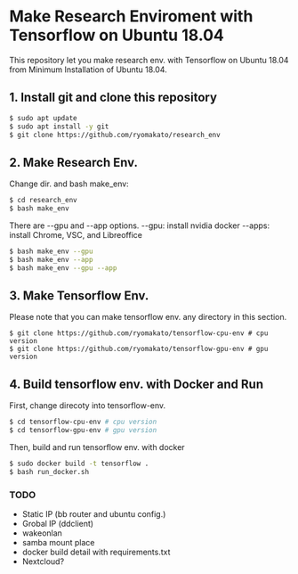 # Make Research Enviroment with Tensorflow on Ubuntu 18.04
This repository let you make research env. with Tensorflow on Ubuntu 18.04 from Minimum Installation of Ubuntu 18.04.

## 1. Install git and clone this repository
```bash
$ sudo apt update
$ sudo apt install -y git
$ git clone https://github.com/ryomakato/research_env
```
## 2. Make Research Env.
Change dir. and bash make_env:
```bash
$ cd research_env
$ bash make_env
```
There are --gpu and --app options.
--gpu: install nvidia docker
--apps: install Chrome, VSC, and Libreoffice
```bash
$ bash make_env --gpu
$ bash make_env --app
$ bash make_env --gpu --app
```
## 3. Make Tensorflow Env.
Please note that you can make tensorflow env. any directory in this section.
```baswh
$ git clone https://github.com/ryomakato/tensorflow-cpu-env # cpu version
$ git clone https://github.com/ryomakato/tensorflow-gpu-env # gpu version
```
## 4. Build tensorflow env. with Docker and Run
First, change direcoty into tensorflow-env.
```bash
$ cd tensorflow-cpu-env # cpu version
$ cd tensorflow-gpu-env # gpu version
```
Then, build and run tensorflow env. with docker
```bash
$ sudo docker build -t tensorflow .
$ bash run_docker.sh
```
### TODO
- Static IP (bb router and ubuntu config.)
- Grobal IP (ddclient)
- wakeonlan
- samba mount place
- docker build detail with requirements.txt
- Nextcloud?
